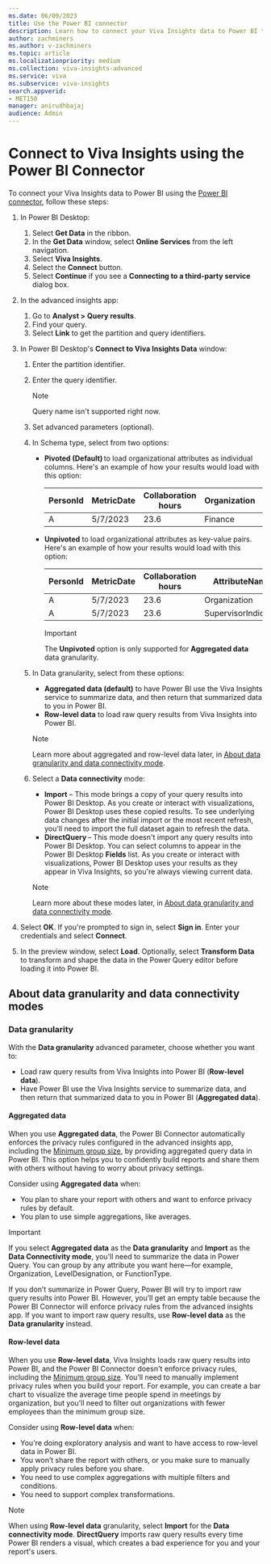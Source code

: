 ```yaml
---
ms.date: 06/09/2023
title: Use the Power BI connector
description: Learn how to connect your Viva Insights data to Power BI through the Power BI connector
author: zachminers
ms.author: v-zachminers
ms.topic: article
ms.localizationpriority: medium 
ms.collection: viva-insights-advanced 
ms.service: viva 
ms.subservice: viva-insights 
search.appverid: 
- MET150 
manager: anirudhbajaj
audience: Admin
---
```


# Connect to Viva Insights using the Power BI Connector

To connect your Viva Insights data to Power BI using the [Power BI connector](/connectors/powerbi/), follow these steps:

1. In Power BI Desktop:
   1. Select **Get Data** in the ribbon.
   1. In the **Get Data** window, select **Online Services** from the left navigation.
   1. Select **Viva Insights**. 
   1. Select the **Connect** button.
   1. Select **Continue** if you see a **Connecting to a third-party service** dialog box.
1. In the advanced insights app:
   1. Go to **Analyst > Query results**.
   1. Find your query.
   1. Select **Link** to get the partition and query identifiers.
1. In Power BI Desktop's **Connect to Viva Insights Data** window:
   1. Enter the partition identifier.
   1. Enter the query identifier.
        
      > [!Note]
      > Query name isn't supported right now.
         
   1. Set advanced parameters (optional).
     1. In Schema type, select from two options:
        * **Pivoted (Default)** to load organizational attributes as individual columns. Here's an example of how your results would load with this option:
        
          |PersonId|MetricDate|Collaboration hours|Organization|SupervisorIndicator|
          |---------|---------|--------|------|--------|
          |A|5/7/2023|23.6|Finance|Manager|
        
        * **Unpivoted** to load organizational attributes as key-value pairs. Here's an example of how your results would load with this option:
           
          |PersonId|MetricDate|Collaboration hours|AttributeName|AttributeValue|
          |---------|---------|--------|------|--------|
          |A|5/7/2023|23.6|Organization|Finance|
          |A|5/7/2023|23.6|SupervisorIndicator|Manager|
       
          >[!Important]
          >The **Unpivoted** option is only supported for **Aggregated data** data granularity.
       
     1. In Data granularity, select from these options:
        * **Aggregated data (default)** to have Power BI use the Viva Insights service to summarize data, and then return that summarized data to you in Power BI. 
        * **Row-level data** to load raw query results from Viva Insights into Power BI.  
        > [!Note] 
        > Learn more about aggregated and row-level data later, in [About data granularity and data connectivity mode](#about-data-granularity-and-data-connectivity-modes). 
     1. Select a **Data connectivity** mode: 
        * **Import** – This mode brings a copy of your query results into Power BI Desktop. As you create or interact with visualizations, Power BI Desktop uses these copied results. To see underlying data changes after the initial import or the most recent refresh, you'll need to import the full dataset again to refresh the data. 
        * **DirectQuery** – This mode doesn't import any query results into Power BI Desktop. You can select columns to appear in the Power BI Desktop **Fields** list. As you create or interact with visualizations, Power BI Desktop uses your results as they appear in Viva Insights, so you're always viewing current data. 
        
        > [!Note] 
        > Learn more about these modes later, in [About data granularity and data connectivity mode](#about-data-granularity-and-data-connectivity-modes). 
    
1. Select **OK**. 
   If you're prompted to sign in, select **Sign in**. Enter your credentials and select **Connect**.
1. In the preview window, select **Load**. Optionally, select **Transform Data** to transform and shape the data in the Power Query editor before loading it into Power BI. 

## About data granularity and data connectivity modes 

### Data granularity 

With the **Data granularity** advanced parameter, choose whether you want to: 

* Load raw query results from Viva Insights into Power BI (**Row-level data**).
* Have Power BI use the Viva Insights service to summarize data, and then return that summarized data to you in Power BI (**Aggregated data**).

#### Aggregated data 

When you use **Aggregated data**, the Power BI Connector automatically enforces the privacy rules configured in the advanced insights app, including the [Minimum group size](../setup-maint/privacy-settings.md#minimum-group-size), by providing aggregated query data in Power BI. This option helps you to confidently build reports and share them with others without having to worry about privacy settings. 

Consider using **Aggregated data** when: 

* You plan to share your report with others and want to enforce privacy rules by default. 
* You plan to use simple aggregations, like averages. 

> [!Important]
> If you select **Aggregated data** as the **Data granularity** and **Import** as the **Data Connectivity mode**, you'll need to summarize the data in Power Query. You can group by any attribute you want here—for example, Organization, LevelDesignation, or FunctionType.  
>
> If you don’t summarize in Power Query, Power BI will try to import raw query results into Power BI. However, you’ll get an empty table because the Power BI Connector will enforce privacy rules from the advanced insights app. If you want to import raw query results, use **Row-level data** as the **Data granularity** instead. 

#### Row-level data 

When you use **Row-level data**, Viva Insights loads raw query results into Power BI, and the Power BI Connector doesn't enforce privacy rules, including the [Minimum group size](../setup-maint/privacy-settings.md#minimum-group-size). You’ll need to manually implement privacy rules when you build your report. For example, you can create a bar chart to visualize the average time people spend in meetings by organization, but you'll need to filter out organizations with fewer employees than the minimum group size. 

Consider using **Row-level data** when: 

* You're doing exploratory analysis and want to have access to row-level data in Power BI. 
* You won’t share the report with others, or you make sure to manually apply privacy rules before you share. 
* You need to use complex aggregations with multiple filters and conditions. 
* You need to support complex transformations. 
  
> [!Note] 
> When using **Row-level data** granularity, select **Import** for the **Data connectivity mode**. **DirectQuery** imports raw query results every time Power BI renders a visual, which creates a bad experience for you and your report's users. 
 

